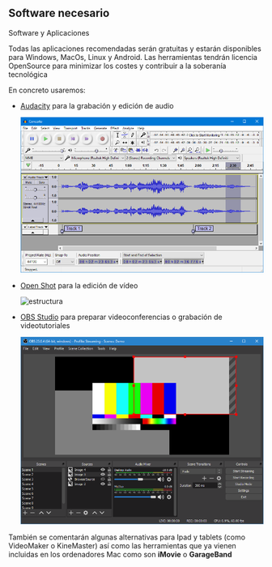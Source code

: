 ## Software necesario


Software y Aplicaciones

Todas las aplicaciones recomendadas serán gratuitas y estarán disponibles para Windows, MacOs, Linux y Android. Las herramientas tendrán licencia OpenSource para minimizar los costes y contribuir a la soberanía tecnológica

En concreto usaremos:

* [Audacity](https://www.audacityteam.org/) para la grabación y edición de audio

    ![Audacity](./images/Theme_Classic.png)


* [Open Shot](https://www.openshot.org/es/download/) para la edición de vídeo

    ![estructura](https://cdn.openshot.org/static/files/user-guide/_images/ui-example.jpg)

* [OBS Studio](https://obsproject.com/es) para preparar videoconferencias o grabación de videotutoriales


    ![OBS Demo App](./images/OBSDemoApp2504.png)

También se comentarán algunas alternativas para Ipad y tablets (como VideoMaker o KineMaster) así como las herramientas que ya vienen incluidas en los ordenadores Mac como son **iMovie** o **GarageBand**


